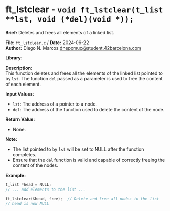 # ft_lstclear - `void ft_lstclear(t_list **lst, void (*del)(void *));`

**Brief:**
Deletes and frees all elements of a linked list.

**File:** `ft_lstclear.c` / **Date:** 2024-06-22  
**Author:** Diego N. Marcos <dnepomuc@student.42barcelona.com>

**Library:**



**Description:**  
This function deletes and frees all the elements of the linked list pointed to by `lst`. The function `del` passed as a parameter is used to free the content of each element.

**Input Values:**  
* `lst`: The address of a pointer to a node.
* `del`: The address of the function used to delete the content of the node.

**Return Value:**  
* None.

**Note:**
- The list pointed to by `lst` will be set to NULL after the function completes.
- Ensure that the `del` function is valid and capable of correctly freeing the content of the nodes.

**Example:**  
```c
t_list *head = NULL;
// ... add elements to the list ...

ft_lstclear(&head, free);  // Delete and free all nodes in the list
// head is now NULL

